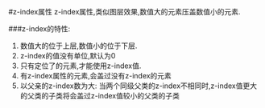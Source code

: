 #z-index属性
z-index属性,类似图层效果,数值大的元素压盖数值小的元素.

###z-index的特性:
1. 数值大的位于上层,数值小的位于下层.
2. z-index的值没有单位,默认为0
3. 只有定位了的元素,才能使用z-index值.
4. 有z-index属性的元素,会盖过没有z-index的元素
5. 以父亲的z-index数为大:
当两个同级父类的z-index不相同时,z-index值更大的父类的子类将会盖过z-index值较小的父类的子类